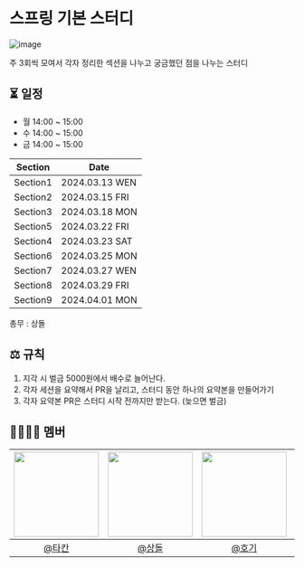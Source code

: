 # 스프링 기본 스터디

![image](https://github.com/2024-woowacourse-study/spring-basic/assets/78288539/c93c143d-4094-40a0-8c8a-331fd19e732a)

주 3회씩 모여서 각자 정리한 섹션을 나누고 궁금했던 점을 나누는 스터디

## ⏳ 일정
- 월 14:00 ~ 15:00
- 수 14:00 ~ 15:00
- 금 14:00 ~ 15:00

|Section|Date|
|--|--|
|Section1|2024.03.13 WEN|
|Section2|2024.03.15 FRI|
|Section3|2024.03.18 MON|
|Section5|2024.03.22 FRI|
|Section4|2024.03.23 SAT|
|Section6|2024.03.25 MON|
|Section7|2024.03.27 WEN|
|Section8|2024.03.29 FRI|
|Section9|2024.04.01 MON|

총무 : 상돌

## ⚖️ 규칙
1. 지각 시 벌금 5000원에서 배수로 늘어난다.
2. 각자 세션을 요약해서 PR을 날리고, 스터디 동안 하나의 요약본을 만들어가기
3. 각자 요약본 PR은 스터디 시작 전까지만 받는다. (늦으면 벌금)

## 👨‍👨‍👦‍👦 멤버

| <img src="https://avatars.githubusercontent.com/jhon3242" width=150> | <img src="https://avatars.githubusercontent.com/pricelees" width=150> | <img src="https://avatars.githubusercontent.com/hoyeonyy" width=150> | <img src="https://avatars.githubusercontent.com/masonkimseoul" width=150> |
|:--:|:--:|:--:|:--:|
|[@타칸](https://github.com/jhon3242)|[@상돌](https://github.com/pricelees)|[@호기](https://github.com/hoyeonyy)|[@메이슨](https://github.com/masonkimseoul)|
